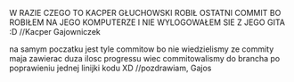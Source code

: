 W RAZIE CZEGO TO KACPER GŁUCHOWSKI ROBIŁ OSTATNI COMMIT BO ROBIŁEM NA JEGO KOMPUTERZE I NIE WYLOGOWAŁEM SIE Z JEGO GITA :D //Kacper Gajowniczek


na samym poczatku jest tyle commitow bo nie wiedzielismy ze commity maja zawierac duza ilosc progressu wiec commitowalismy do brancha po poprawieniu jednej linijki kodu XD //pozdrawiam, Gajos
